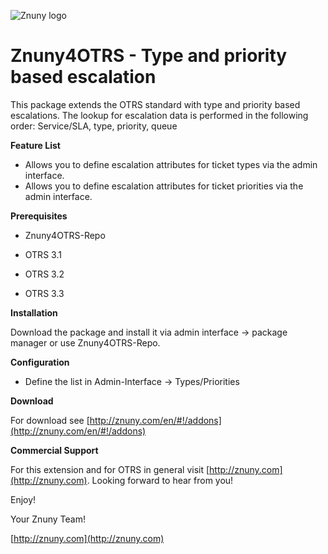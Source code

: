 ![Znuny logo](http://znuny.com/assets/logo_small.png)


Znuny4OTRS - Type and priority based escalation
======================================
This package extends the OTRS standard with type and priority based escalations. The lookup for escalation data is performed in the following order:
Service/SLA, type, priority, queue

**Feature List**

* Allows you to define escalation attributes for ticket types via the admin interface.
* Allows you to define escalation attributes for ticket priorities via the admin interface.

**Prerequisites**

- Znuny4OTRS-Repo

- OTRS 3.1

- OTRS 3.2

- OTRS 3.3

**Installation**

Download the package and install it via admin interface -> package manager or use Znuny4OTRS-Repo.

**Configuration**

* Define the list in Admin-Interface -> Types/Priorities

**Download**

For download see [http://znuny.com/en/#!/addons](http://znuny.com/en/#!/addons)

**Commercial Support**

For this extension and for OTRS in general visit [http://znuny.com](http://znuny.com). Looking forward to hear from you!

Enjoy!

 Your Znuny Team!

 [http://znuny.com](http://znuny.com)

